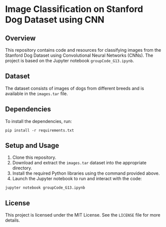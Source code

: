 
# Image Classification on Stanford Dog Dataset using CNN

## Overview

This repository contains code and resources for classifying images from the Stanford Dog Dataset using Convolutional Neural Networks (CNNs). The project is based on the Jupyter notebook `groupCode_G13.ipynb`.

## Dataset

The dataset consists of images of dogs from different breeds and is available in the `images.tar` file.

## Dependencies

To install the dependencies, run:
```
pip install -r requirements.txt
```

## Setup and Usage

1. Clone this repository.
2. Download and extract the `images.tar` dataset into the appropriate directory.
3. Install the required Python libraries using the command provided above.
4. Launch the Jupyter notebook to run and interact with the code:
```
jupyter notebook groupCode_G13.ipynb
```

## License

This project is licensed under the MIT License. See the `LICENSE` file for more details.
